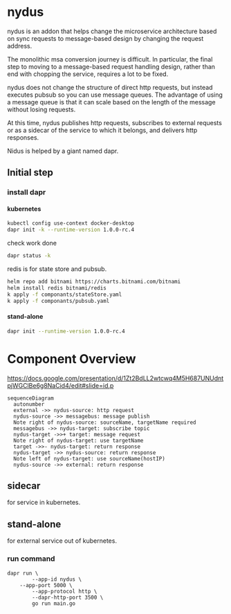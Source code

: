 # nydus

nydus is an addon that helps change the microservice architecture based on sync requests to message-based design by changing the request address.

The monolithic msa conversion journey is difficult. In particular, the final step to moving to a message-based request handling design, rather than end with chopping the service, requires a lot to be fixed.

nydus does not change the structure of direct http requests, but instead executes pubsub so you can use message queues. The advantage of using a message queue is that it can scale based on the length of the message without losing requests.

At this time, nydus publishes http requests, subscribes to external requests or as a sidecar of the service to which it belongs, and delivers http responses.

Nidus is helped by a giant named dapr.

## Initial step

### install dapr

#### kubernetes

```sh
kubectl config use-context docker-desktop
dapr init -k --runtime-version 1.0.0-rc.4
```

check work done
```sh
dapr status -k
```

redis is for state store and pubsub. 
```sh
helm repo add bitnami https://charts.bitnami.com/bitnami
helm install redis bitnami/redis
k apply -f componants/stateStore.yaml
k apply -f componants/pubsub.yaml
```

#### stand-alone

```sh
dapr init --runtime-version 1.0.0-rc.4
```

# Component Overview

https://docs.google.com/presentation/d/1Zt2BdLL2wtcwq4M5H687UNUdntpjWGClBe6g8NaCid4/edit#slide=id.p

```mermaid
sequenceDiagram
  autonumber
  external ->> nydus-source: http request
  nydus-source ->> messagebus: message publish
  Note right of nydus-source: sourceName, targetName required
  messagebus ->> nydus-target: subscribe topic
  nydus-target ->>+ target: message request
  Note right of nydus-target: use targetName
  target ->>- nydus-target: return response
  nydus-target ->> nydus-source: return response
  Note left of nydus-target: use sourceName(hostIP)
  nydus-source ->> external: return response
```

## sidecar

for service in kubernetes.

## stand-alone

for external service out of kubernetes.

### run command

```
dapr run \
		--app-id nydus \
    --app-port 5000 \
		--app-protocol http \
		--dapr-http-port 3500 \
        go run main.go
```